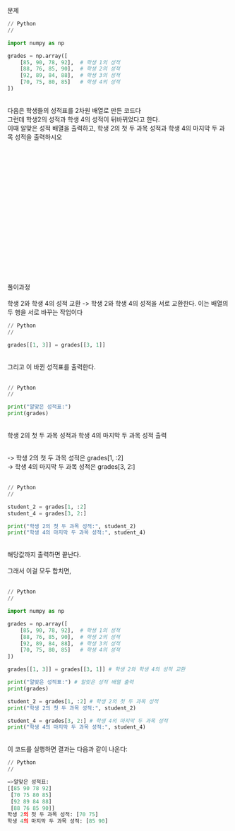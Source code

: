 문제

``` Python
// Python
//

import numpy as np

grades = np.array([
    [85, 90, 78, 92],  # 학생 1의 성적
    [88, 76, 85, 90],  # 학생 2의 성적
    [92, 89, 84, 88],  # 학생 3의 성적
    [70, 75, 80, 85]   # 학생 4의 성적
])
```
<br>
다음은 학생들의 성적표를 2차원 배열로 만든 코드다 <br>  
그런데 학생2의 성적과 학생 4의 성적이 뒤바뀌었다고 한다.   <br>
이때 알맞은 성적 배열을 출력하고, 학생 2의 첫 두 과목 성적과 학생 4의 마지막 두 과목 성적을 출력하시오   
                     
<br><br><br><br><br><br><br><br><br><br><br><br><br><br><br><br><br><br>풀이과정<br><br>
학생 2와 학생 4의 성적 교환 -> 학생 2와 학생 4의 성적을 서로 교환한다. 이는 배열의 두 행을 서로 바꾸는 작업이다

``` Python
// Python
//

grades[[1, 3]] = grades[[3, 1]]
```

<br>그리고 이 바뀐 성적표를 출력한다.
<br><br>
``` Python
// Python
//

print("알맞은 성적표:")
print(grades)
```

<br>학생 2의 첫 두 과목 성적과 학생 4의 마지막 두 과목 성적 출력
<br>
<br>

-> 학생 2의 첫 두 과목 성적은 grades[1, :2] <br>
-> 학생 4의 마지막 두 과목 성적은 grades[3, 2:]
<br>
<br>
``` Python
// Python
//

student_2 = grades[1, :2]
student_4 = grades[3, 2:]

print("학생 2의 첫 두 과목 성적:", student_2)
print("학생 4의 마지막 두 과목 성적:", student_4)
```
<br>
해당값까지 출력하면 끝난다.   
<br><br>  
그래서 이걸 모두 합치면,
<br><br>

``` Python
// Python
//

import numpy as np

grades = np.array([
    [85, 90, 78, 92],  # 학생 1의 성적
    [88, 76, 85, 90],  # 학생 2의 성적
    [92, 89, 84, 88],  # 학생 3의 성적
    [70, 75, 80, 85]   # 학생 4의 성적
])

grades[[1, 3]] = grades[[3, 1]] # 학생 2와 학생 4의 성적 교환

print("알맞은 성적표:") # 알맞은 성적 배열 출력
print(grades)

student_2 = grades[1, :2] # 학생 2의 첫 두 과목 성적
print("학생 2의 첫 두 과목 성적:", student_2)

student_4 = grades[3, 2:] # 학생 4의 마지막 두 과목 성적
print("학생 4의 마지막 두 과목 성적:", student_4)
```
<br>   
이 코드를 실행하면 결과는 다음과 같이 나온다:
 <br>
 
``` Python
// Python
//

=>알맞은 성적표:
[[85 90 78 92]
 [70 75 80 85]
 [92 89 84 88]
 [88 76 85 90]]
학생 2의 첫 두 과목 성적: [70 75]
학생 4의 마지막 두 과목 성적: [85 90]
```
